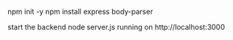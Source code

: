npm init -y
npm install express body-parser

start the backend
node server.js
running on http://localhost:3000
